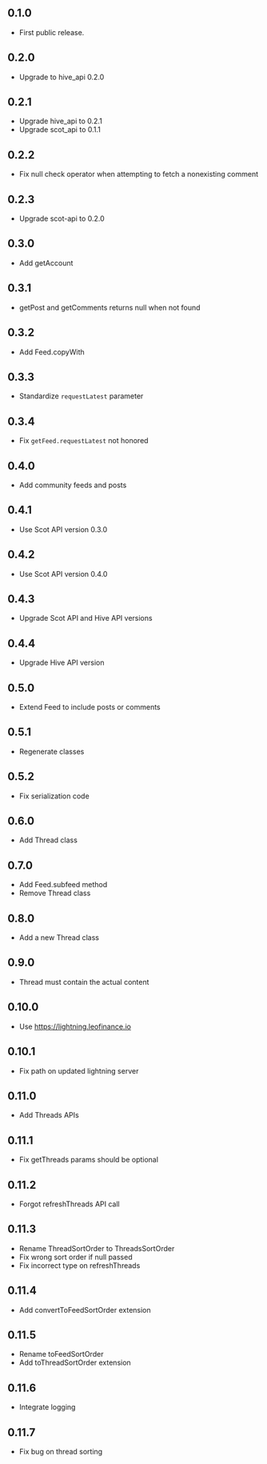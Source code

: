 ## 0.1.0

- First public release.

## 0.2.0

- Upgrade to hive_api 0.2.0

## 0.2.1

- Upgrade hive_api to 0.2.1
- Upgrade scot_api to 0.1.1

## 0.2.2

- Fix null check operator when attempting to fetch a nonexisting comment

## 0.2.3

- Upgrade scot-api to 0.2.0

## 0.3.0

- Add getAccount

## 0.3.1

- getPost and getComments returns null when not found

## 0.3.2

- Add Feed.copyWith

## 0.3.3

- Standardize `requestLatest` parameter

## 0.3.4

- Fix `getFeed.requestLatest` not honored

## 0.4.0

- Add community feeds and posts

## 0.4.1

- Use Scot API version 0.3.0

## 0.4.2

- Use Scot API version 0.4.0

## 0.4.3

- Upgrade Scot API and Hive API versions

## 0.4.4

- Upgrade Hive API version

## 0.5.0

- Extend Feed to include posts or comments

## 0.5.1

- Regenerate classes

## 0.5.2

- Fix serialization code

## 0.6.0

- Add Thread class

## 0.7.0

- Add Feed.subfeed method
- Remove Thread class

## 0.8.0

- Add a new Thread class

## 0.9.0

- Thread must contain the actual content

## 0.10.0

- Use https://lightning.leofinance.io

## 0.10.1

- Fix path on updated lightning server

## 0.11.0

- Add Threads APIs

## 0.11.1

- Fix getThreads params should be optional

## 0.11.2

- Forgot refreshThreads API call

## 0.11.3

- Rename ThreadSortOrder to ThreadsSortOrder
- Fix wrong sort order if null passed
- Fix incorrect type on refreshThreads

## 0.11.4

- Add convertToFeedSortOrder extension

## 0.11.5

- Rename toFeedSortOrder
- Add toThreadSortOrder extension

## 0.11.6

- Integrate logging

## 0.11.7

- Fix bug on thread sorting